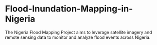 # Flood-Inundation-Mapping-in-Nigeria
The Nigeria Flood Mapping Project aims to leverage satellite imagery and remote sensing data to monitor and analyze flood events across Nigeria. 
